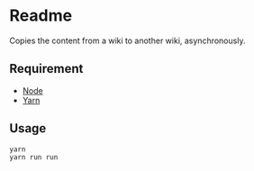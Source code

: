 # Readme

Copies the content from a wiki to another wiki, asynchronously.

## Requirement

- [Node](https://nodejs.org/)
- [Yarn](https://yarnpkg.com/)

## Usage

```shell
yarn
yarn run run
```
